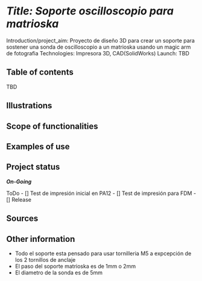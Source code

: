 
# *Title: Soporte oscilloscopio para matrioska*
Introduction/project_aim: Proyecto de diseño 3D para crear un soporte para sostener una sonda de oscilloscopio a un matrioska usando un magic arm de fotografia
Technologies: Impresora 3D, CAD(SolidWorks)
Launch: TBD

## Table of contents
  TBD

## Illustrations



## Scope of functionalities
## Examples of use
## Project status
**_On-Going_**
  
  ToDo 
    - [] Test de impresión inicial en PA12
    - [] Test de impresión para FDM
    - [] Release
    
## Sources
## Other information

- Todo el soporte esta pensado para usar tornilleria M5 a expcepción de los 2 tornillos de anclaje 
- El paso del soporte matrioska es de 1mm o 2mm
- El diametro de la sonda es de 5mm







[//]: # ( Test Comentario)
